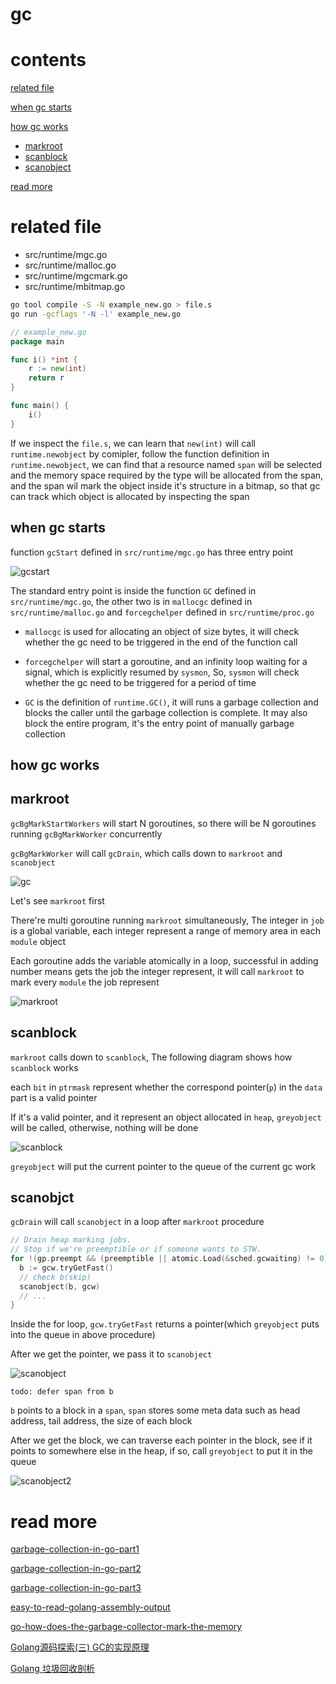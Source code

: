 # gc

# contents

[related file](#related-file)

[when gc starts](#when-gc-starts)

[how gc works](#how-gc-works)

* [markroot](#markroot)
* [scanblock](#scanblock)
* [scanobject](#scanobject)

[read more](#read-more)

# related file

* src/runtime/mgc.go
* src/runtime/malloc.go
* src/runtime/mgcmark.go
* src/runtime/mbitmap.go

```bash
go tool compile -S -N example_new.go > file.s
go run -gcflags '-N -l' example_new.go
```

```go
// example_new.go
package main

func i() *int {
	r := new(int)
	return r
}

func main() {
	i()
}
```

If we inspect the `file.s`, we can learn that `new(int)` will call `runtime.newobject` by comipler, follow the function definition in `runtime.newobject`, we can find that a resource named `span` will be selected and the memory space required by the type will be allocated from the span, and the span wil mark the object inside it's structure in a bitmap, so that gc can track which object is allocated by inspecting the span

## when gc starts

function `gcStart` defined in `src/runtime/mgc.go` has three entry point

![gcstart](./gcstart.png)

The standard entry point is inside the function `GC` defined in `src/runtime/mgc.go`, the other two is in `mallocgc` defined in `src/runtime/malloc.go` and `forcegchelper` defined in `src/runtime/proc.go`

* `mallocgc` is used for allocating an object of size bytes, it will check whether the gc need to be triggered in the end of the function call

* `forcegchelper` will start a goroutine, and an infinity loop waiting for a signal, which is explicitly resumed by `sysmon`, So,  `sysmon` will check whether the gc need to be triggered for a period of time

* `GC` is the definition of `runtime.GC()`, it will runs a garbage collection and blocks the caller until the garbage collection is complete. It may also block the entire program, it's the entry point of manually garbage collection

## how gc works

## markroot

`gcBgMarkStartWorkers` will start N goroutines, so there will be N goroutines running `gcBgMarkWorker` concurrently

`gcBgMarkWorker`  will call `gcDrain`, which calls down to `markroot` and `scanobject`

![gc](./gc.png)

Let's see `markroot` first

There're multi goroutine running `markroot` simultaneously, The integer in `job` is a global variable, each integer represent a range of memory area in each `module` object

Each goroutine adds the variable atomically in a loop, successful in adding number means gets the job the integer represent, it will call `markroot` to mark every `module` the job represent

![markroot](./markroot.png)

## scanblock

`markroot` calls down to `scanblock`, The following diagram shows how `scanblock` works

each `bit` in `ptrmask` represent whether the correspond pointer(`p`) in the `data` part is a valid pointer

If it's a valid pointer, and it represent  an object allocated in `heap`, `greyobject` will be called, otherwise, nothing will be done

![scanblock](./scanblock.png)

`greyobject` will put the current pointer to the queue of the current gc work

## scanobjct

`gcDrain` will call `scanobject` in a loop after `markroot` procedure

```go
// Drain heap marking jobs.
// Stop if we're preemptible or if someone wants to STW.
for !(gp.preempt && (preemptible || atomic.Load(&sched.gcwaiting) != 0)) {
  b := gcw.tryGetFast()
  // check b(skip)
  scanobject(b, gcw)
  // ...
}
```

Inside the for loop, `gcw.tryGetFast` returns a pointer(which `greyobject` puts into the queue in above procedure)

After we get the pointer, we pass it to `scanobject`

![scanobject](./scanobject.png)

`todo: defer span from b`

`b` points to a block in a `span`, `span` stores some meta data such as head address, tail address, the size of each block

After we get the block, we can traverse each pointer in the block, see if it points to somewhere else in the heap, if so, call `greyobject` to put it in the queue

![scanobject2](./scanobject2.png)

# read more

[garbage-collection-in-go-part1](https://www.ardanlabs.com/blog/2018/12/garbage-collection-in-go-part1-semantics.html)

[garbage-collection-in-go-part2](https://www.ardanlabs.com/blog/2019/05/garbage-collection-in-go-part2-gctraces.html)

[garbage-collection-in-go-part3](https://www.ardanlabs.com/blog/2019/07/garbage-collection-in-go-part3-gcpacing.html)

[easy-to-read-golang-assembly-output](https://stackoverflow.com/questions/23789951/easy-to-read-golang-assembly-output)

[go-how-does-the-garbage-collector-mark-the-memory](https://medium.com/a-journey-with-go/go-how-does-the-garbage-collector-mark-the-memory-72cfc12c6976)

[Golang源码探索(三) GC的实现原理](https://www.cnblogs.com/zkweb/p/7880099.html)

[Golang 垃圾回收剖析](http://legendtkl.com/2017/04/28/golang-gc/)
